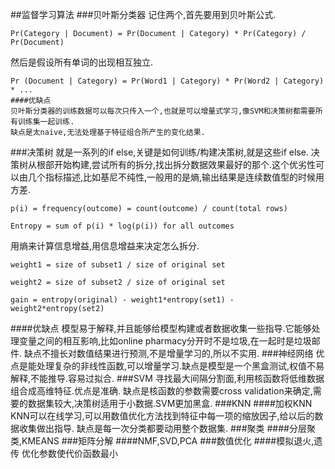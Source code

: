 ##监督学习算法
###贝叶斯分类器
记住两个,首先要用到贝叶斯公式.
```
Pr(Category | Document) = Pr(Document | Category) * Pr(Category) / Pr(Document)
```
然后是假设所有单词的出现相互独立.
```
Pr (Document | Category) = Pr(Word1 | Category) * Pr(Word2 | Category) * ...
####优缺点
贝叶斯分类器的训练数据可以每次只传入一个,也就是可以增量式学习,像SVM和决策树都需要所有训练集一起训练.
缺点是太naive,无法处理基于特征组合所产生的变化结果.
```
###决策树
就是一系列的if else,关键是如何训练/构建决策树,就是这些if else.
决策树从根部开始构建,尝试所有的拆分,找出拆分数据效果最好的那个.这个优劣性可以由几个指标描述,比如基尼不纯性,一般用的是熵,输出结果是连续数值型的时候用方差.
```
p(i) = frequency(outcome) = count(outcome) / count(total rows)

Entropy = sum of p(i) * log(p(i)) for all outcomes
```
用熵来计算信息增益,用信息增益来决定怎么拆分.
```
weight1 = size of subset1 / size of original set

weight2 = size of subset2 / size of original set

gain = entropy(original) - weight1*entropy(set1) - weight2*entropy(set2)
```
####优缺点
模型易于解释,并且能够给模型构建或者数据收集一些指导.它能够处理变量之间的相互影响,比如online pharmacy分开时不是垃圾,在一起时是垃圾邮件.
缺点不擅长对数值结果进行预测,不是增量学习的,所以不实用.
###神经网络
优点是能处理复杂的非线性函数,可以增量学习.缺点是模型是一个黑盒测试,权值不易解释,不能推导.容易过拟合.
###SVM
寻找最大间隔分割面,利用核函数将低维数据组合成高维特征.优点是准确.
缺点是核函数的参数需要cross validation来确定,需要的数据集较大,决策树适用于小数据.SVM更加黑盒.
###KNN
####加权KNN
KNN可以在线学习,可以用数值优化方法找到特征中每一项的缩放因子,给以后的数据收集做出指导.
缺点是每一次分类都要动用整个数据集.
###聚类
####分层聚类,KMEANS
###矩阵分解
####NMF,SVD,PCA
###数值优化
####模拟退火,遗传
优化参数使代价函数最小
